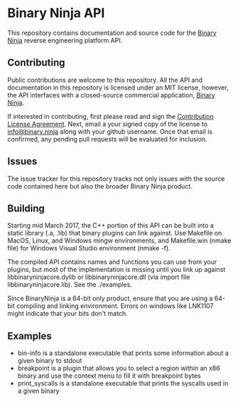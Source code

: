 # Binary Ninja API

This repository contains documentation and source code for the [Binary Ninja](https://binary.ninja/) reverse engineering platform API.

## Contributing

Public contributions are welcome to this repository. All the API and documentation in this repository is licensed under an MIT license, however, the API interfaces with a closed-source commercial application, [Binary Ninja](https://binary.ninja).

If interested in contributing, first please read and sign the [Contribution License Agreement](https://binary.ninja/cla.pdf). Next, email a your signed copy of the license to info@binary.ninja along with your github username. Once that email is confirmed, any pending pull requests will be evaluated for inclusion.

## Issues

The issue tracker for this repository tracks not only issues with the source code contained here but also the broader Binary Ninja product.

## Building

Starting mid March 2017, the C++ portion of this API can be built into a static library (.a, .lib) that binary plugins can link against. Use Makefile on MacOS, Linux, and Windows mingw environments, and Makefile.win (nmake file) for Windows Visual Studio environment (nmake -f).

The compiled API contains names and functions you can use from your plugins, but most of the implementation is missing until you link up against libbinaryninjacore.dylib or libbinaryninjacore.dll (via import file libbinaryninjacore.lib). See the ./examples.

Since BinaryNinja is a 64-bit only product, ensure that you are using a 64-bit compiling and linking environment. Errors on windows like LNK1107 might indicate that your bits don't match.

## Examples

* bin-info is a standalone executable that prints some information about a given binary to stdout
* breakpoint is a plugin that allows you to select a region within an x86 binary and use the context menu to fill it with breakpoint bytes
* print_syscalls is a standalone executable that prints the syscalls used in a given binary 
